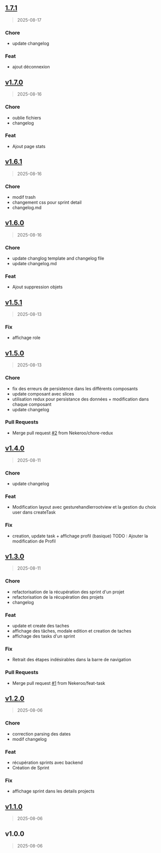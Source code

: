 
<a name="1.7.1"></a>
## [1.7.1](https://github.com/Nekeroo/SprintifyAppMobile/compare/v1.7.0...1.7.1)

> 2025-08-17

### Chore

* update changelog

### Feat

* ajout déconnexion


<a name="v1.7.0"></a>
## [v1.7.0](https://github.com/Nekeroo/SprintifyAppMobile/compare/v1.6.1...v1.7.0)

> 2025-08-16

### Chore

* oublie fichiers
* changelog

### Feat

* Ajout page stats


<a name="v1.6.1"></a>
## [v1.6.1](https://github.com/Nekeroo/SprintifyAppMobile/compare/v1.6.0...v1.6.1)

> 2025-08-16

### Chore

* modif trash
* changement css pour sprint detail
* changelog.md


<a name="v1.6.0"></a>
## [v1.6.0](https://github.com/Nekeroo/SprintifyAppMobile/compare/v1.5.1...v1.6.0)

> 2025-08-16

### Chore

* update changlog template and changelog file
* update changelog.md

### Feat

* Ajout suppression objets


<a name="v1.5.1"></a>
## [v1.5.1](https://github.com/Nekeroo/SprintifyAppMobile/compare/v1.5.0...v1.5.1)

> 2025-08-13

### Fix

* affichage role


<a name="v1.5.0"></a>
## [v1.5.0](https://github.com/Nekeroo/SprintifyAppMobile/compare/v1.4.0...v1.5.0)

> 2025-08-13

### Chore

* fix des erreurs de persistence dans les différents composants
* update composant avec slices
* utilisation redux pour persistance des données + modification dans chaque composant
* update changelog

### Pull Requests

* Merge pull request [#2](https://github.com/Nekeroo/SprintifyAppMobile/issues/2) from Nekeroo/chore-redux


<a name="v1.4.0"></a>
## [v1.4.0](https://github.com/Nekeroo/SprintifyAppMobile/compare/v1.3.0...v1.4.0)

> 2025-08-11

### Chore

* update changelog

### Feat

* Modification layout avec gesturehandlerrootview et la gestion du choix user dans createTask

### Fix

* creation, update task + affichage profil (basique) TODO : Ajouter la modification de Profil


<a name="v1.3.0"></a>
## [v1.3.0](https://github.com/Nekeroo/SprintifyAppMobile/compare/v1.2.0...v1.3.0)

> 2025-08-11

### Chore

* refactorisation de la récupération des sprint d'un projet
* refactorisation de la récupération des projets
* changelog

### Feat

* update et create des taches
* affichage des tâches, modale edition et creation de taches
* affichage des tasks d'un sprint

### Fix

* Retrait des étapes indésirables dans la barre de navigation

### Pull Requests

* Merge pull request [#1](https://github.com/Nekeroo/SprintifyAppMobile/issues/1) from Nekeroo/feat-task


<a name="v1.2.0"></a>
## [v1.2.0](https://github.com/Nekeroo/SprintifyAppMobile/compare/v1.1.0...v1.2.0)

> 2025-08-06

### Chore

* correction parsing des dates
* modif changelog

### Feat

* récupération sprints avec backend
* Création de Sprint

### Fix

* affichage sprint dans les details projects


<a name="v1.1.0"></a>
## [v1.1.0](https://github.com/Nekeroo/SprintifyAppMobile/compare/v1.0.0...v1.1.0)

> 2025-08-06


<a name="v1.0.0"></a>
## v1.0.0

> 2025-08-06

